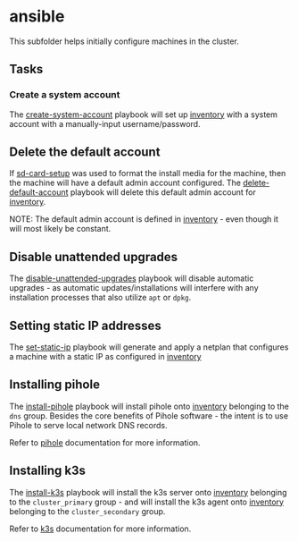# ansible

This subfolder helps initially configure machines in the cluster. 

## Tasks

### Create a system account

The [create-system-account](./create-system-account.yaml) playbook will set up [inventory](./inventory.yaml) with a system account with a manually-input username/password.

## Delete the default account

If [sd-card-setup](../sd-card-setup.py) was used to format the install media for the machine, then the machine will have a default admin account configured.  The [delete-default-account](./delete-default-account.yaml) playbook will delete this default admin account for [inventory](./inventory.yaml).

NOTE: The default admin account is defined in [inventory](./inventory.yaml) - even though it will most likely be constant.

## Disable unattended upgrades

The [disable-unattended-upgrades](./disable-unattended-upgrades.yaml) playbook will disable automatic upgrades - as automatic updates/installations will interfere with any installation processes that also utilize `apt` or `dpkg`.

## Setting static IP addresses

The [set-static-ip](./set-static-ip.yaml) playbook will generate and apply a netplan that configures a machine with a static IP as configured in [inventory](./inventory.yaml)

## Installing pihole

The [install-pihole](./install-pihole.yaml) playbook will install pihole onto [inventory](./inventory.yaml) belonging to the `dns` group.  Besides the core benefits of Pihole software - the intent is to use Pihole to serve local network DNS records.

Refer to [pihole](https://docs.pi-hole.net/) documentation for more information.

## Installing k3s

The [install-k3s](./install-k3s.yaml) playbook will install the k3s server onto [inventory](./inventory.yaml) belonging to the `cluster_primary` group - and will install the k3s agent onto [inventory](./inventory.yaml) belonging to the `cluster_secondary` group.

Refer to [k3s](https://docs.k3s.io/) documentation for more information.
